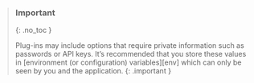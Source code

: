 > ### Important
> {: .no_toc }
>
> Plug-ins may include options that require private information such as passwords or API keys. It’s recommended that you store these values in [environment (or configuration) variables][env] which can only be seen by you and the application.
{: .important }
